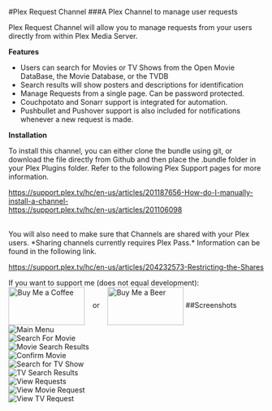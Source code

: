 #Plex Request Channel
###A Plex Channel to manage user requests

Plex Request Channel will allow you to manage requests from your users directly from within Plex Media Server.

**Features**
* Users can search for Movies or TV Shows from the Open Movie DataBase, the Movie Database, or the TVDB 
* Search results will show posters and descriptions for identification
* Manage Requests from a single page. Can be password protected.
* Couchpotato and Sonarr support is integrated for automation.
* Pushbullet and Pushover support is also included for notifications whenever a new request is made.


**Installation**

To install this channel, you can either clone the bundle using git, or download the file directly from Github and then place the .bundle folder in your Plex Plugins folder. Refer to the following Plex Support pages for more information.

https://support.plex.tv/hc/en-us/articles/201187656-How-do-I-manually-install-a-channel- <br>
https://support.plex.tv/hc/en-us/articles/201106098

<br>
You will also need to make sure that Channels are shared with your Plex users. *Sharing channels currently requires Plex Pass.*
Information can be found in the following link.

https://support.plex.tv/hc/en-us/articles/204232573-Restricting-the-Shares

If you want to support me (does not equal development): <br>
<a href="https://www.paypal.me/ngovil21/1" target=blank><img src=http://imgur.com/WSVZSTW.png alt="Buy Me a Coffee" height=75 width=150 align='center'></a> &nbsp;&nbsp; or &nbsp;&nbsp; <a href="https://www.paypal.me/ngovil21/3" target=blank><img src=http://imgur.com/gnvlm6n.jpg alt="Buy Me a Beer" height=75 width=150 align='center'></a>
##Screenshots
![Main Menu](http://i.imgur.com/SC0Q9dp.jpg "Main Menu") <br>
![Search For Movie](http://i.imgur.com/JMnDAd2.jpg "Search for Movie") <br>
![Movie Search Results](http://i.imgur.com/JCLtpOI.jpg "Movie Search Results with Summaries") <br>
![Confirm Movie](http://i.imgur.com/O5xmAC9.jpg "Confirm Movie Request") <br>
![Search for TV Show](http://i.imgur.com/4lhyle0.jpg "Search for TV Show") <br>
![TV Search Results](http://i.imgur.com/uLXXWpQ.jpg "TV Search Results") <br>
![View Requests](http://i.imgur.com/1qWNBIk.jpg "View Requests") <br>
![View Movie Request](http://i.imgur.com/tIEnKiH.jpg "View Movie Request") <br>
![View TV Request](http://i.imgur.com/1TGcekp.jpg "View TV Request")
